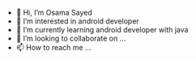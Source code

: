 - 👋 Hi, I’m Osama Sayed
- 👀 I’m interested in android developer
- 🌱 I’m currently learning android developer with java
- 💞️ I’m looking to collaborate on ...
- 📫 How to reach me ...

<!---
osamasayed151/osamasayed151 is a ✨ special ✨ repository because its `README.md` (this file) appears on your GitHub profile.
You can click the Preview link to take a look at your changes.
--->
